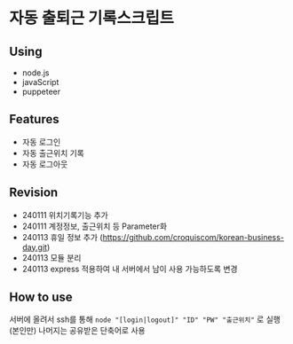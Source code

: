 # 자동 출퇴근 기록스크립트
## Using
* node.js
* javaScript
* puppeteer

## Features
* 자동 로그인
* 자동 출근위치 기록
* 자동 로그아웃

## Revision
* 240111 위치기록기능 추가
* 240111 계정정보, 출근위치 등 Parameter화
* 240113 휴일 정보 추가 (https://github.com/croquiscom/korean-business-day.git)
* 240113 모듈 분리 
* 240113 express 적용하여 내 서버에서 남이 사용 가능하도록 변경

## How to use
서버에 올려서 ssh를 통해 `node "[login|logout]" "ID" "PW" "출근위치"` 로 실행(본인만)
나머지는 공유받은 단축어로 사용
